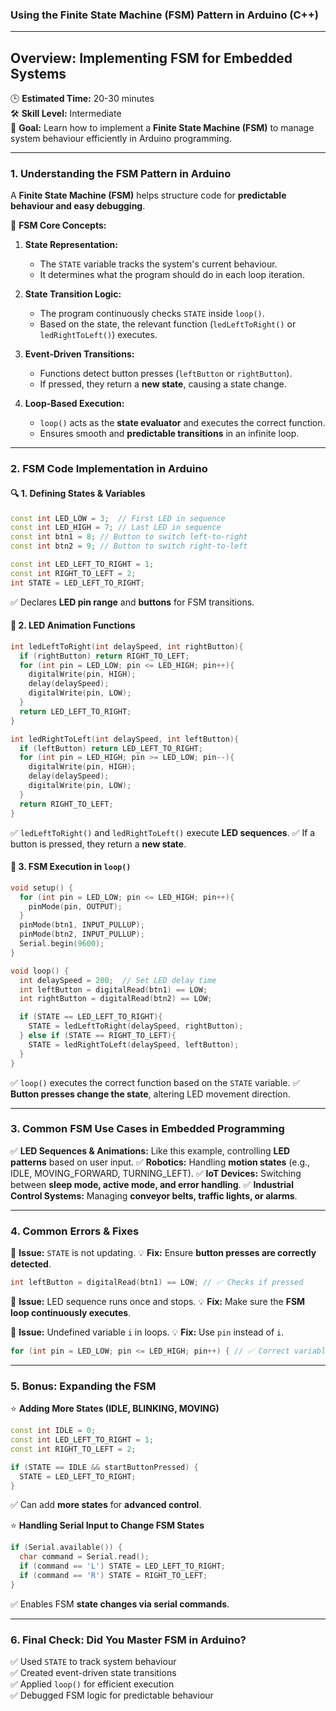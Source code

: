 ### **Using the Finite State Machine (FSM) Pattern in Arduino (C++)**

---

## **Overview: Implementing FSM for Embedded Systems**  
🕒 **Estimated Time:** 20-30 minutes  
🛠 **Skill Level:** Intermediate  
🎯 **Goal:** Learn how to implement a **Finite State Machine (FSM)** to manage system behaviour efficiently in Arduino programming.

---

### **1. Understanding the FSM Pattern in Arduino**  
A **Finite State Machine (FSM)** helps structure code for **predictable behaviour and easy debugging**.

👀 **FSM Core Concepts:**  
1. **State Representation:**
   - The `STATE` variable tracks the system's current behaviour.
   - It determines what the program should do in each loop iteration.

2. **State Transition Logic:**
   - The program continuously checks `STATE` inside `loop()`.
   - Based on the state, the relevant function (`ledLeftToRight()` or `ledRightToLeft()`) executes.

3. **Event-Driven Transitions:**
   - Functions detect button presses (`leftButton` or `rightButton`).
   - If pressed, they return a **new state**, causing a state change.

4. **Loop-Based Execution:**
   - `loop()` acts as the **state evaluator** and executes the correct function.
   - Ensures smooth and **predictable transitions** in an infinite loop.

---

### **2. FSM Code Implementation in Arduino**  

#### 🔍 **1. Defining States & Variables**
```cpp
const int LED_LOW = 3;  // First LED in sequence
const int LED_HIGH = 7; // Last LED in sequence
const int btn1 = 8; // Button to switch left-to-right
const int btn2 = 9; // Button to switch right-to-left

const int LED_LEFT_TO_RIGHT = 1;
const int RIGHT_TO_LEFT = 2;
int STATE = LED_LEFT_TO_RIGHT;
```
✅ Declares **LED pin range** and **buttons** for FSM transitions.

#### 📑 **2. LED Animation Functions**
```cpp
int ledLeftToRight(int delaySpeed, int rightButton){
  if (rightButton) return RIGHT_TO_LEFT;
  for (int pin = LED_LOW; pin <= LED_HIGH; pin++){
    digitalWrite(pin, HIGH);
    delay(delaySpeed);
    digitalWrite(pin, LOW);
  }
  return LED_LEFT_TO_RIGHT;
}

int ledRightToLeft(int delaySpeed, int leftButton){
  if (leftButton) return LED_LEFT_TO_RIGHT;
  for (int pin = LED_HIGH; pin >= LED_LOW; pin--){
    digitalWrite(pin, HIGH);
    delay(delaySpeed);
    digitalWrite(pin, LOW);
  }
  return RIGHT_TO_LEFT;
}
```
✅ `ledLeftToRight()` and `ledRightToLeft()` execute **LED sequences**.
✅ If a button is pressed, they return a **new state**.

#### 🔄 **3. FSM Execution in `loop()`**
```cpp
void setup() {
  for (int pin = LED_LOW; pin <= LED_HIGH; pin++){
    pinMode(pin, OUTPUT);
  }
  pinMode(btn1, INPUT_PULLUP);
  pinMode(btn2, INPUT_PULLUP);
  Serial.begin(9600);
}

void loop() {
  int delaySpeed = 200;  // Set LED delay time
  int leftButton = digitalRead(btn1) == LOW;
  int rightButton = digitalRead(btn2) == LOW;

  if (STATE == LED_LEFT_TO_RIGHT){
    STATE = ledLeftToRight(delaySpeed, rightButton);
  } else if (STATE == RIGHT_TO_LEFT){
    STATE = ledRightToLeft(delaySpeed, leftButton);
  }
}
```
✅ `loop()` executes the correct function based on the `STATE` variable.
✅ **Button presses change the state**, altering LED movement direction.

---

### **3. Common FSM Use Cases in Embedded Programming**

✅ **LED Sequences & Animations:** Like this example, controlling **LED patterns** based on user input.
✅ **Robotics:** Handling **motion states** (e.g., IDLE, MOVING_FORWARD, TURNING_LEFT).
✅ **IoT Devices:** Switching between **sleep mode, active mode, and error handling**.
✅ **Industrial Control Systems:** Managing **conveyor belts, traffic lights, or alarms**.

---

### **4. Common Errors & Fixes**

🚨 **Issue:** `STATE` is not updating.
💡 **Fix:** Ensure **button presses are correctly detected**.
```cpp
int leftButton = digitalRead(btn1) == LOW; // ✅ Checks if pressed
```

🚨 **Issue:** LED sequence runs once and stops.
💡 **Fix:** Make sure the **FSM loop continuously executes**.

🚨 **Issue:** Undefined variable `i` in loops.
💡 **Fix:** Use `pin` instead of `i`.
```cpp
for (int pin = LED_LOW; pin <= LED_HIGH; pin++) { // ✅ Correct variable usage
```

---

### **5. Bonus: Expanding the FSM**

⭐ **Adding More States (IDLE, BLINKING, MOVING)**
```cpp
const int IDLE = 0;
const int LED_LEFT_TO_RIGHT = 1;
const int RIGHT_TO_LEFT = 2;

if (STATE == IDLE && startButtonPressed) {
  STATE = LED_LEFT_TO_RIGHT;
}
```
✅ Can add **more states** for **advanced control**.

⭐ **Handling Serial Input to Change FSM States**
```cpp
if (Serial.available()) {
  char command = Serial.read();
  if (command == 'L') STATE = LED_LEFT_TO_RIGHT;
  if (command == 'R') STATE = RIGHT_TO_LEFT;
}
```
✅ Enables FSM **state changes via serial commands**.

---

### **6. Final Check: Did You Master FSM in Arduino?**  
✅ Used `STATE` to track system behaviour  
✅ Created event-driven state transitions  
✅ Applied `loop()` for efficient execution  
✅ Debugged FSM logic for predictable behaviour  



